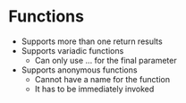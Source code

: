 # Functions

- Supports more than one return results
- Supports variadic functions
    - Can only use ... for the final parameter
- Supports anonymous functions
    - Cannot have a name for the function
    - It has to be immediately invoked